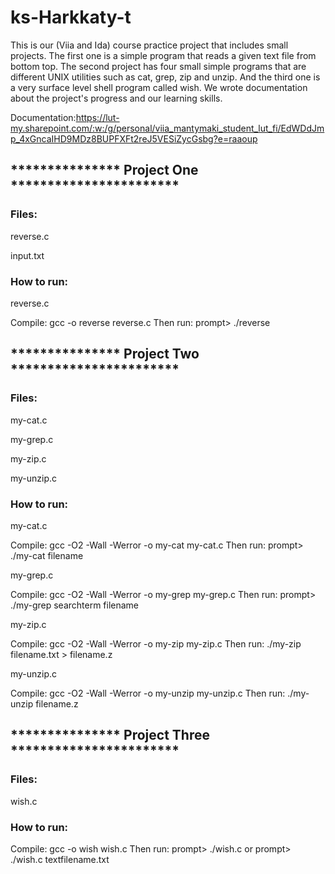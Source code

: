 # ks-Harkkaty-t

This is our (Viia and Ida) course practice project that includes small projects. The first one is a simple program that reads a given text file from bottom top. The second project has four small simple programs that are different UNIX utilities such as cat, grep, zip and unzip. And the third one is a very surface level shell program called wish. We wrote documentation about the project's progress and our learning skills.

Documentation:https://lut-my.sharepoint.com/:w:/g/personal/viia_mantymaki_student_lut_fi/EdWDdJmp_4xGncaIHD9MDz8BUPFXFt2reJ5VESiZycGsbg?e=raaoup

## *************** Project One ***********************

### Files:

reverse.c

input.txt

### How to run:

reverse.c

Compile: gcc -o reverse reverse.c
Then run: prompt> ./reverse

## *************** Project Two ***********************

### Files:

my-cat.c

my-grep.c

my-zip.c

my-unzip.c


### How to run:

my-cat.c

Compile: gcc -O2 -Wall -Werror -o my-cat my-cat.c Then run: prompt> ./my-cat filename


my-grep.c

Compile: gcc -O2 -Wall -Werror -o my-grep my-grep.c Then run: prompt> ./my-grep searchterm filename


my-zip.c

Compile: gcc -O2 -Wall -Werror -o my-zip my-zip.c
Then run: ./my-zip filename.txt > filename.z

my-unzip.c

Compile: gcc -O2 -Wall -Werror -o my-unzip my-unzip.c
Then run: ./my-unzip filename.z

## *************** Project Three ***********************

### Files:

wish.c

### How to run:

Compile: gcc -o wish wish.c
Then run: prompt> ./wish.c or prompt> ./wish.c textfilename.txt
